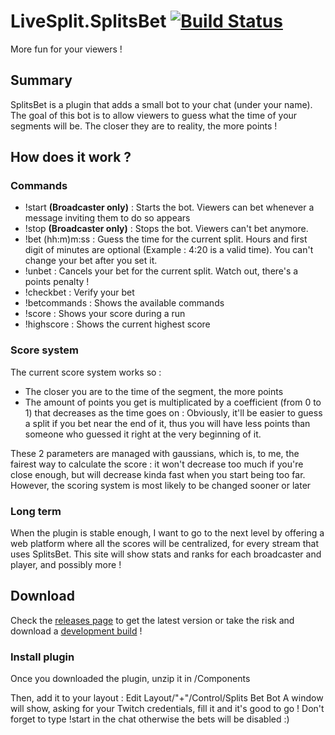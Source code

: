 # LiveSplit.SplitsBet [![Build Status](https://travis-ci.org/Gyoo/LiveSplit.SplitsBet.svg?branch=master)](https://travis-ci.org/Gyoo/LiveSplit.SplitsBet)

More fun for your viewers !

## Summary

SplitsBet is a plugin that adds a small bot to your chat (under your name). The goal of this bot is to allow viewers to guess what the time of your segments will be.
The closer they are to reality, the more points !

## How does it work ?

### Commands

- !start __(Broadcaster only)__ : Starts the bot. Viewers can bet whenever a message inviting them to do so appears
- !stop __(Broadcaster only)__ : Stops the bot. Viewers can't bet anymore.
- !bet (hh:m)m:ss : Guess the time for the current split. Hours and first digit of minutes are optional (Example : 4:20 is a valid time). You can't change your bet after you set it.
- !unbet : Cancels your bet for the current split. Watch out, there's a points penalty !
- !checkbet : Verify your bet
- !betcommands : Shows the available commands
- !score : Shows your score during a run
- !highscore : Shows the current highest score

### Score system

The current score system works so :

- The closer you are to the time of the segment, the more points
- The amount of points you get is multiplicated by a coefficient (from 0 to 1) that decreases as the time goes on : Obviously, it'll be easier to guess a split if you bet near the end of it, thus you will have less points than someone who guessed it right at the very beginning of it.

These 2 parameters are managed with gaussians, which is, to me, the fairest way to calculate the score : it won't decrease too much if you're close enough, but will decrease kinda fast when you start being too far.
However, the scoring system is most likely to be changed sooner or later

### Long term

When the plugin is stable enough, I want to go to the next level by offering a web platform where all the scores will be centralized, for every stream that uses SplitsBet. This site will show stats and ranks for each broadcaster
and player, and possibly more !

## Download

Check the [releases page](https://github.com/Gyoo/LiveSplit.SplitsBet/releases) to get the latest version or take the risk and download a [development build](https://fezmod.tk/files/travis/splitsbet/) !

### Install plugin

Once you downloaded the plugin, unzip it in <LiveSplit folder>/Components

Then, add it to your layout : Edit Layout/"+"/Control/Splits Bet Bot
A window will show, asking for your Twitch credentials, fill it and it's good to go ! Don't forget to type !start in the chat otherwise the bets will be disabled :)
